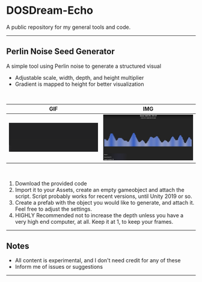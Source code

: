 # DOSDream-Echo

A public repository for my general tools and code.

---

## Perlin Noise Seed Generator

A simple tool using Perlin noise to generate a structured visual

- Adjustable scale, width, depth, and height multiplier
- Gradient is mapped to height for better visualization

<br>

| GIF                                      | IMG                             |
| ---------------------------------------- | ------------------------------------------ |
| <img src="https://github.com/dipher34/DOSDream-public/blob/main/Resources/Readme/Example.gif?raw=true" width="400"/> | <img src="https://github.com/dipher34/DOSDream-public/blob/main/Resources/Readme/Example.png?raw=true" width="400"/> |

<br>

1. Download the provided code
2. Import it to your Assets, create an empty gameobject and attach the script. Script probably works for recent versions, until Unity 2019 or so.
3. Create a prefab with the object you would like to generate, and attach it. Feel free to adjust the settings.
4. HIGHLY Recommended not to increase the depth unless you have a very high end computer, at all. Keep it at 1, to keep your frames.

---

## Notes

- All content is experimental, and I don't need credit for any of these
- Inform me of issues or suggestions
---
